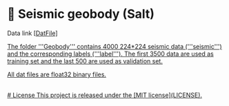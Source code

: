 # 🌟 Seismic geobody (Salt)

  Data link [<a href='https://mailustceducn-my.sharepoint.com/:f:/g/personal/hanlins_mail_ustc_edu_cn/EvwMkQfKqJtOk6TP8U484yABSeCxjIL5gojWwqWSnMDeVg?e=NhbRWP' target='_blank'>DatFile]

The folder '''Geobody''' contains 4000 224*224 seismic data ('''seismic''') and the corresponding labels ('''label'''). The first 3500 data are used as training set and the last 500 are used as validation set.

All dat files are float32 binary files.

<br>
<div>
# License
This project is released under the [MIT license](LICENSE).

